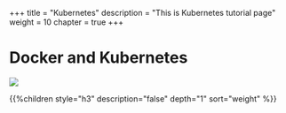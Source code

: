 +++
title = "Kubernetes"
description = "This is Kubernetes tutorial page"
weight = 10
chapter = true
+++

# Docker and Kubernetes

![](/images/hack4easy/kubectl_system.png)

{{%children style="h3" description="false" depth="1" sort="weight" %}}

